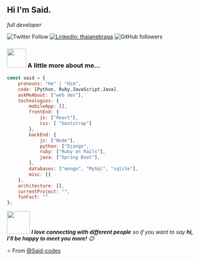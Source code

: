 <h2>
   Hi I'm Said.
 </h2>
<p><em>full developer </a>
</em></p>

![Twitter Follow](https://img.shields.io/twitter/follow/said_codes?label=Follow)
[![Linkedin: thaianebraga](https://img.shields.io/badge/-said-blue?style=flat-square&logo=Linkedin&logoColor=white&link=https://www.linkedin.com/in/valencia-castrillo-said/)](https://www.linkedin.com/in/valencia-castrillo-said/)
![GitHub followers](https://img.shields.io/github/followers/said-codes?label=Follow&style=social)


### <img src="https://media.giphy.com/media/juua9i2c2fA0AIp2iq/giphy.gif" width="50"> A little more about me...  

```javascript
const said = {
    pronouns: "He" | "Him",
    code: [Python, Ruby,JavaScript,Java],
    askMeAbout: ["web dev"],
    technologies: {
        mobileApp: [],
        frontEnd: {
            js: ["React"],
            css: [ "bootstrap"]
        },
        backEnd: {
            js: ["Node"],
            python: ["Django",
            ruby: ["Ruby on Rails"],
            java: ["Spring Boot"],
        },
        databases: ["mongo", "MySql", "sqlite"],
        misc: []
    },
    architecture: [],
    currentProject: "",
    funFact: ""
};
```


<img src="https://camo.githubusercontent.com/ec0df7b334d15078e980be8f26f35f1bd6f004eaa4a121db42fed361360c1817/68747470733a2f2f6d656469612e67697068792e636f6d2f6d656469612f4c6e516a7057614f4e386e68723231764e572f67697068792e676966" width="60"> <em><b>I love connecting with different people</b> so if you want to say <b>hi, I'll be happy to meet you more!</b> 😊</em>

⭐️ From [@Said-codes](https://github.com/said-codes)

